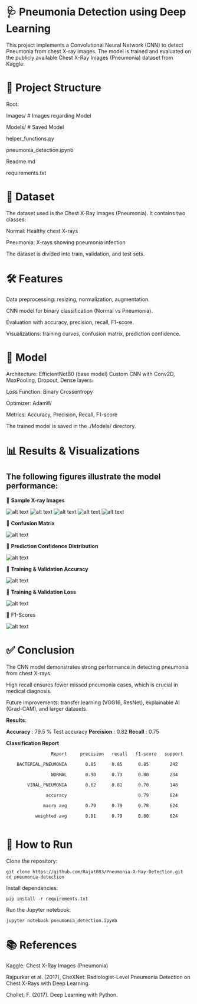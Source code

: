 # 🩺 Pneumonia Detection using Deep Learning

This project implements a Convolutional Neural Network (CNN) to detect Pneumonia from chest X-ray images. The model is trained and evaluated on the publicly available Chest X-Ray Images (Pneumonia) dataset from Kaggle.

# 📌 Project Structure

Root:

Images/                        # Images regarding Model

Models/                        # Saved Model

helper_functions.py

pneumonia_detection.ipynb

Readme.md

requirements.txt

# 
# 📂 Dataset

The dataset used is the Chest X-Ray Images (Pneumonia). It contains two classes:

Normal: Healthy chest X-rays

Pneumonia: X-rays showing pneumonia infection

The dataset is divided into train, validation, and test sets.

# 🛠️ Features

Data preprocessing: resizing, normalization, augmentation.

CNN model for binary classification (Normal vs Pneumonia).

Evaluation with accuracy, precision, recall, F1-score.

Visualizations: training curves, confusion matrix, prediction confidence.

# 🧠 Model

Architecture: EfficientNetB0 (base model) Custom CNN with Conv2D, MaxPooling, Dropout, Dense layers.

Loss Function: Binary Crossentropy

Optimizer: AdamW

Metrics: Accuracy, Precision, Recall, F1-score

The trained model is saved in the ./Models/ directory.

# 📊 Results & Visualizations

## The following figures illustrate the model performance:

🔹 **Sample X-ray Images**

![alt text](<Images/Screenshot from 2025-08-19 19-43-25.png>)
![alt text](<Images/Screenshot from 2025-08-19 19-43-36.png>)
![alt text](<Images/Screenshot from 2025-08-19 19-43-43.png>)
![alt text](<Images/Screenshot from 2025-08-19 19-43-48.png>)
![alt text](<Images/Screenshot from 2025-08-19 19-43-48.png>)

🔹 **Confusion Matrix**

![alt text](<Images/Screenshot from 2025-08-19 19-41-45.png>)

🔹 **Prediction Confidence Distribution**

![alt text](<Images/Screenshot from 2025-08-19 19-42-16.png>)

🔹 **Training & Validation Accuracy**

![alt text](<Images/Screenshot from 2025-08-19 19-49-26.png>)

🔹 **Training & Validation Loss**

![alt text](<Images/Screenshot from 2025-08-19 19-42-53.png>)

🔹 F1-Scores

![alt text](<Images/Screenshot from 2025-08-19 19-42-02.png>)

# ✅ Conclusion

The CNN model demonstrates strong performance in detecting pneumonia from chest X-rays.

High recall ensures fewer missed pneumonia cases, which is crucial in medical diagnosis.

Future improvements: transfer learning (VGG16, ResNet), explainable AI (Grad-CAM), and larger datasets.

**Results**:

**Accuracy** : 79.5 %  Test accuracy
**Percision** : 0.82
**Recall** : 0.75

**Classification Report**      
```
                 Report     precision   recall   f1-score   support

    BACTERIAL_PNEUMONIA       0.85      0.85      0.85        242

                 NORMAL       0.90      0.73      0.80        234

        VIRAL_PNEUMONIA       0.62      0.81      0.70        148

               accuracy                           0.79        624

              macro avg       0.79      0.79      0.78        624

           weighted avg       0.81      0.79      0.80        624


```
# 🚀 How to Run

Clone the repository:
```
git clone https://github.com/Rajat083/Pneumonia-X-Ray-Detection.git
cd pneumonia-detection
```

Install dependencies:

```
pip install -r requirements.txt
```

Run the Jupyter notebook:

```
jupyter notebook pneumonia_detection.ipynb
```
# 📚 References

Kaggle: Chest X-Ray Images (Pneumonia)

Rajpurkar et al. (2017), CheXNet: Radiologist-Level Pneumonia Detection on Chest X-Rays with Deep Learning.

Chollet, F. (2017). Deep Learning with Python.
